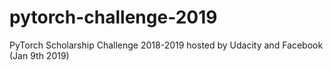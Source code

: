 # pytorch-challenge-2019
PyTorch Scholarship Challenge 2018-2019 hosted by Udacity and Facebook (Jan 9th 2019)
